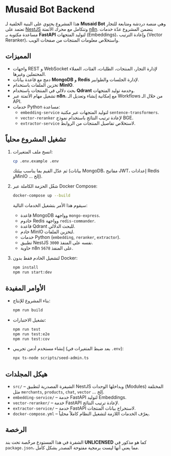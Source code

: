 # Musaid Bot Backend

هذا المشروع يحتوي على البنية الخلفية لـ **Musaid Bot** وهي منصة دردشة ومتابعة للتجار تعتمد على [NestJS](https://nestjs.com/) وتتكامل مع محرك الأتمتة [n8n](https://n8n.io/). يتضمن المشروع عدّة خدمات مساعدة مكتوبة بـ **FastAPI** لتوليد المتجهات (Embeddings)، وإعادة الترتيب (Vector Reranker)، واستخلاص معلومات المنتجات من صفحات الويب.

## المميزات

- واجهات REST و WebSocket لإدارة التجار، المنتجات، الطلبات، الفئات، العملاء المحتملين وغيرها.
- دمج مع قاعدة بيانات **MongoDB** و **Redis** لإدارة الجلسات والطوابير.
- تخزين الملفات باستخدام **MinIO**.
- بحث دلالي في المنتجات باستخدام **Qdrant** وخدمة توليد المتجهات.
- تشغيل مهام الأتمتة عبر **n8n**، مع إمكانية إنشاء وتعديل الـ Workflows من خلال الـ API.
- خدمات Python مساعدة:
  - `embedding-service` لتوليد المتجهات عبر مكتبة `sentence-transformers`.
  - `vector-reranker` لإعادة ترتيب النتائج باستخدام نموذج BGE.
  - `extractor-service` لاستخلاص تفاصيل المنتجات من الروابط.

## تشغيل المشروع محلياً

1. انسخ ملف المتغيرات:
   ```bash
   cp .env.example .env
   ```
   ثم عدّل القيم بما يناسب بيئتك (بيانات MongoDB، مفاتيح JWT، إعدادات Redis وMinIO ... إلخ).

2. شغّل الحزمة الكاملة عبر Docker Compose:
   ```bash
   docker-compose up --build
   ```
   سيقوم هذا الأمر بتشغيل الخدمات التالية:
   - قاعدة MongoDB وواجهة `mongo-express`.
   - خادوم Redis وواجهة `redis-commander`.
   - قاعدة Qdrant للبحث الدلالي.
   - خادم MinIO لتخزين الملفات.
   - خدمات Python (`embedding`, `reranker`, `extractor`).
   - تطبيق NestJS نفسه على المنفذ `3000`.
   - حاوية n8n على المنفذ `5678`.

3. لتشغيل الخادم فقط بدون Docker:
   ```bash
   npm install
   npm run start:dev
   ```

## الأوامر المفيدة

- بناء المشروع للإنتاج:
  ```bash
  npm run build
  ```
- تشغيل الاختبارات:
  ```bash
  npm run test
  npm run test:e2e
  npm run test:cov
  ```
- إنشاء مستخدم أدمن تجريبي (بعد ضبط المتغيرات في `.env`):
  ```bash
  npx ts-node scripts/seed-admin.ts
  ```

## هيكل المجلدات

- `src/` – الشيفرة المصدرية لتطبيق NestJS وبداخلها الوحدات (Modules) المختلفة مثل `merchants`, `products`, `chat`, `vector` ... إلخ.
- `embedding-service/` – خدمة FastAPI لتوليد Embeddings.
- `vector-reranker/` – خدمة FastAPI لإعادة ترتيب النتائج.
- `extractor-service/` – خدمة FastAPI لاستخراج بيانات المنتجات.
- `docker-compose.yml` – يعرّف الخدمات اللازمة لتشغيل النظام كاملاً محلياً.

## الرخصة

الشفرة في هذا المستودع مرخّصة تحت بند **UNLICENSED** كما هو مذكور في `package.json`، مما يعني أنها ليست برمجية مفتوحة المصدر بشكل كامل.

